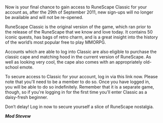 Now is your final chance to gain access to RuneScape Classic for your account as, after the 29th of September 2011, new sign-ups will no longer be available and will not be re-opened.

RuneScape Classic is the original version of the game, which ran prior to the release of the RuneScape that we know and love today. It contains 50 iconic quests, has bags of retro charm, and is a great insight into the history of the world’s most popular free to play MMORPG.

Accounts which are able to log into Classic are also eligible to purchase the classic cape and matching hood in the current version of RuneScape. As well as looking very cool, the cape also comes with an appropriately old-school emote.

To secure access to Classic for your account, log in via this link now. Please note that you'll need to be a member to do so. Once you have logged in, you will be able to do so indefinitely. Remember that it is a separate game, though, so if you're logging in for the first time you'll enter Classic as a daisy-fresh beginner.

Don’t delay! Log in now to secure yourself a slice of RuneScape nostalgia.

***Mod Stevew***
